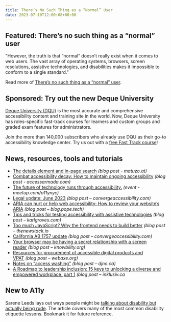 ```yaml
---
title: There’s No Such Thing as a “Normal” User
date: 2023-07-10T12:00:08+00:00
---
```


## Featured: There’s no such thing as a “normal” user

"However, the truth is that “normal” doesn’t really exist when it comes to web users. The vast array of operating systems, browsers, screen resolutions, assistive technologies, and disabilities makes it impossible to conform to a single standard."

Read more of [There’s no such thing as a “normal” user](https://karlgroves.com/theres-no-such-thing-as-a-normal-user/).

## Sponsored: Try out the new Deque University

[Deque University (DQU)](https://dequeuniversity.com/) is the most accurate and comprehensive accessibility content and training site in the world. Now, Deque University has roles-specific fast-track courses for learners and custom groups and graded exam features for administrators.

Join the more than 140,000 subscribers who already use DQU as their go-to accessibility knowledge center. Try us out with a [free Fast Track course](https://dequeuniversity.com/promo/newdqu)!

## News, resources, tools and tutorials

- [The details element and in-page search](https://www.matuzo.at/blog/2023/details-find-in-page/) *(blog post - matuzo.at)*
- [Combat accessibility decay: How to maintain ongoing accessibility](https://www.accessarmada.com/blog/combat-accessibility-decay-how-to-maintain-ongoing-accessibility/) *(blog post - accessarmada.com)*
- [The future of technology runs through accessibility.](https://www.meetup.com/a11ynyc/events/294352036/) *(event - meetup.com/a11ynyc)*
- [Legal update: June 2023](https://convergeaccessibility.com/2023/07/03/legal-update-june-2023/) *(blog post – convergeaccessibility.com)*
- [ARIA can hurt or help web accessibility: How to review your website’s ARIA](https://blog.pope.tech/2023/07/03/aria-can-hurt-or-help-web-accessibility-how-to-review-your-websites-aria/) *(blog post – blog.pope.tech)*
- [Tips and tricks for testing accessibility with assistive technologies](https://karlgroves.com/tips-tricks-for-testing-accessibility-with-assistive-technologies/) *(blog post – karlgroves.com)*
- [Too much JavaScript? Why the frontend needs to build better](https://thenewstack.io/too-much-javascript-why-the-frontend-needs-to-build-better/) *(blog post – thenewstack.io*
- [California AB 1757 update](https://convergeaccessibility.com/2023/07/04/california-ab-1757-update/) *(blog post – convergeaccessibility.com)*
- [Your browser may be having a secret relationship with a screen reader](https://knowbility.org/blog/2023/accessibility-apis-part-3) *(blog post – knowbility.org)*
- [Resources for procurement of accessible digital products and VPAT](http://www.webaxe.org/resources-for-procurement-of-accessible-digital-products-vpat/) *(blog post – webaxe.org)*
- [Notes on “access washing”](https://www.djno.ca/post/notes-on-access-washing) *(blog post – djno.ca)*
- [A Roadmap to leadership inclusion: 15 keys to unlocking a diverse and empowered workplace, part 1](https://inklusiv.ca/a-roadmap-to-leadership-inclusion-15-keys-to-unlocking-a-diverse-and-empowered-workplace-part-1/) *(blog post – inklusiv.ca*

## New to A11y

Sarene Leeds lays out ways people might be [talking about disability but actually being rude](https://www.rd.com/list/disability-etiquette/). The article covers many of the most common disability etiquette lessons. Bookmark it for future reference.
